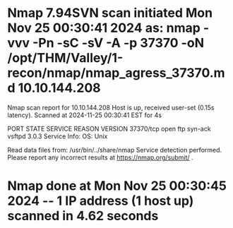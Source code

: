 # Nmap 7.94SVN scan initiated Mon Nov 25 00:30:41 2024 as: nmap -vvv -Pn -sC -sV -A -p 37370 -oN /opt/THM/Valley/1-recon/nmap/nmap_agress_37370.md 10.10.144.208
Nmap scan report for 10.10.144.208
Host is up, received user-set (0.15s latency).
Scanned at 2024-11-25 00:30:41 EST for 4s

PORT      STATE SERVICE REASON  VERSION
37370/tcp open  ftp     syn-ack vsftpd 3.0.3
Service Info: OS: Unix

Read data files from: /usr/bin/../share/nmap
Service detection performed. Please report any incorrect results at https://nmap.org/submit/ .
# Nmap done at Mon Nov 25 00:30:45 2024 -- 1 IP address (1 host up) scanned in 4.62 seconds
